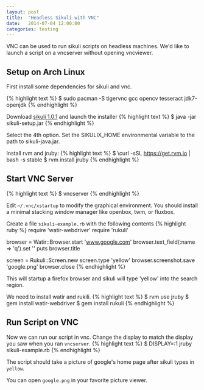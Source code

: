 ```yaml
---
layout: post
title:  "Headless Sikuli with VNC"
date:   2014-07-04 12:00:00
categories: testing
---
```


VNC can be used to run sikuli scripts on headless machines.  We'd like to
launch a script on a vncserver without opening vncviewer.

Setup on Arch Linux
---------

First install some dependencies for sikuli and vnc.

{% highlight text %}
$ sudo pacman -S tigervnc gcc opencv tesseract jdk7-openjdk
{% endhighlight %}

Download [sikuli 1.0.1](https://launchpad.net/sikuli/+download) and launch the
installer
{% highlight text %}
$ java -jar sikuli-setup.jar
{% endhighlight %}

Select the 4th option.  Set the SIKULIX\_HOME environmental variable to the
path to sikuli-java.jar.

Install rvm and jruby:
{% highlight text %}
$ \curl -sSL https://get.rvm.io | bash -s stable
$ rvm install jruby
{% endhighlight %}

Start VNC Server
----------------

{% highlight text %}
$ vncserver
{% endhighlight %}

Edit `~/.vnc/xstartup` to modify the graphical environment.  You should install
a minimal stacking window manager like openbox, twm, or fluxbox.

Create a file `sikuli-example.rb` with the following contents
{% highlight ruby %}
require 'watir-webdriver'
require 'rukuli'

browser = Watir::Browser.start 'www.google.com'
browser.text_field(:name => 'q').set ''
puts browser.title

screen = Rukuli::Screen.new
screen.type 'yellow'
browser.screenshot.save 'google.png'
browser.close
{% endhighlight %}

This will startup a firefox browser and sikuli will type 'yellow' into the
search region.

We need to install watir and rukili.
{% highlight text %}
$ rvm use jruby
$ gem install watir-webdriver
$ gem install rukuli
{% endhighlight %}

Run Script on VNC
-----------------

Now we can run our script in vnc. Change the display to match the display you
saw when you ran `vncserver`.
{% highlight text %}
$ DISPLAY=:1 jruby sikuli-example.rb
{% endhighlight %}

The script should take a picture of google's home page after sikuli types in
`yellow`.

You can open `google.png` in your favorite picture viewer.
